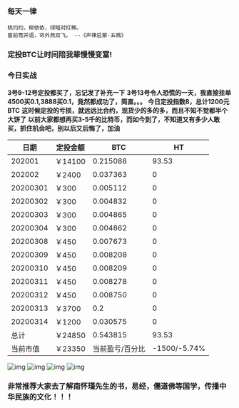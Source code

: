 ### 每天一律

```text
桃灼灼，柳依依，绿暗对红稀。
窗前莺并语，帘外燕双飞。 --《声律启蒙·五微》
```

### 定投BTC让时间陪我辈慢慢变富!

### 今日实战

**3号9-12号定投都买了，忘记发了补充一下** 
**3号13号令人恐慌的一天，我直接挂单4500买0.1,3888买0.1，竟然都成功了，简直。。。**
**今日定投指数8，总计1200元BTC**
**这时候定投的亏损，就远远比合约，现货少的多的多，而且不知不觉都半个大饼了**
**以前大家都想再买3-5千的比特币，而如今到了，不知道又有多少人敢买，抓住机会吧，别以后又后悔了，加油**

| 日期     | 定投金额 | BTC             | HT        |
| -------- | -------- | --------------- | --------- |
| 202001 | ￥14100    | 0.215088         | 93.53      |
| 202002 | ￥2400     | 0.037363         | 0      |
| 20200301 | ￥300    | 0.005112         | 0     |
| 20200302 | ￥300    | 0.004832         | 0     |
| 20200303 | ￥300    | 0.004865         | 0     |
| 20200304 | ￥300    | 0.004862         | 0     |
| 20200308 | ￥450    | 0.007673         | 0     |
| 20200309 | ￥450    | 0.008208         | 0     |
| 20200310 | ￥450    | 0.008209         | 0     |
| 20200311 | ￥450    | 0.008278        | 0     |
| 20200312 | ￥450    | 0.008750         | 0     |
| 20200313 | ￥3700    | 0.2         | 0     |
| 20200314 | ￥1200    | 0.030575        | 0     |
| 总计     | ￥24850   | 0.543815       | 93.53     |
| 当前市值 | ￥23350   | 当前盈亏/百分比 | -1500/-5.74% |

![img](https://oss02.bihu.com/image/20200314/c56b6009bf1ca5e3228dd164106c82a5_GEYDQMBKGQ4TI.jpg)
![img](https://oss02.bihu.com/image/20200314/265ea4d980d174e5648b3fbcbb312e26_GQYTAKRVGQ4A.png)
![img](https://oss02.bihu.com/image/20200314/c2ed06ff494ee64707209e9cb389e752_GQYTGKRTGY2Q.png)
![img](https://oss02.bihu.com/image/20200314/10753d3d34ac83ee58c4f68a36313b29_GEYDQMBKHA2DM.jpg)

### 非常推荐大家去了解南怀瑾先生的书，易经，儒道佛等国学，传播中华民族的文化！！！